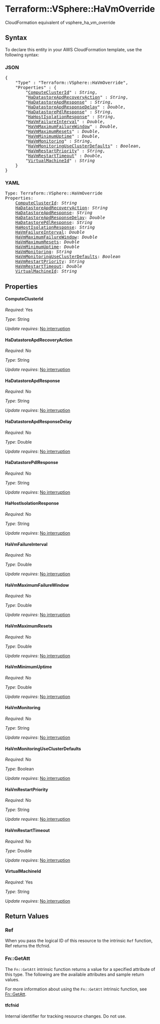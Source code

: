 # Terraform::VSphere::HaVmOverride

CloudFormation equivalent of vsphere_ha_vm_override

## Syntax

To declare this entity in your AWS CloudFormation template, use the following syntax:

### JSON

<pre>
{
    "Type" : "Terraform::VSphere::HaVmOverride",
    "Properties" : {
        "<a href="#computeclusterid" title="ComputeClusterId">ComputeClusterId</a>" : <i>String</i>,
        "<a href="#hadatastoreapdrecoveryaction" title="HaDatastoreApdRecoveryAction">HaDatastoreApdRecoveryAction</a>" : <i>String</i>,
        "<a href="#hadatastoreapdresponse" title="HaDatastoreApdResponse">HaDatastoreApdResponse</a>" : <i>String</i>,
        "<a href="#hadatastoreapdresponsedelay" title="HaDatastoreApdResponseDelay">HaDatastoreApdResponseDelay</a>" : <i>Double</i>,
        "<a href="#hadatastorepdlresponse" title="HaDatastorePdlResponse">HaDatastorePdlResponse</a>" : <i>String</i>,
        "<a href="#hahostisolationresponse" title="HaHostIsolationResponse">HaHostIsolationResponse</a>" : <i>String</i>,
        "<a href="#havmfailureinterval" title="HaVmFailureInterval">HaVmFailureInterval</a>" : <i>Double</i>,
        "<a href="#havmmaximumfailurewindow" title="HaVmMaximumFailureWindow">HaVmMaximumFailureWindow</a>" : <i>Double</i>,
        "<a href="#havmmaximumresets" title="HaVmMaximumResets">HaVmMaximumResets</a>" : <i>Double</i>,
        "<a href="#havmminimumuptime" title="HaVmMinimumUptime">HaVmMinimumUptime</a>" : <i>Double</i>,
        "<a href="#havmmonitoring" title="HaVmMonitoring">HaVmMonitoring</a>" : <i>String</i>,
        "<a href="#havmmonitoringuseclusterdefaults" title="HaVmMonitoringUseClusterDefaults">HaVmMonitoringUseClusterDefaults</a>" : <i>Boolean</i>,
        "<a href="#havmrestartpriority" title="HaVmRestartPriority">HaVmRestartPriority</a>" : <i>String</i>,
        "<a href="#havmrestarttimeout" title="HaVmRestartTimeout">HaVmRestartTimeout</a>" : <i>Double</i>,
        "<a href="#virtualmachineid" title="VirtualMachineId">VirtualMachineId</a>" : <i>String</i>
    }
}
</pre>

### YAML

<pre>
Type: Terraform::VSphere::HaVmOverride
Properties:
    <a href="#computeclusterid" title="ComputeClusterId">ComputeClusterId</a>: <i>String</i>
    <a href="#hadatastoreapdrecoveryaction" title="HaDatastoreApdRecoveryAction">HaDatastoreApdRecoveryAction</a>: <i>String</i>
    <a href="#hadatastoreapdresponse" title="HaDatastoreApdResponse">HaDatastoreApdResponse</a>: <i>String</i>
    <a href="#hadatastoreapdresponsedelay" title="HaDatastoreApdResponseDelay">HaDatastoreApdResponseDelay</a>: <i>Double</i>
    <a href="#hadatastorepdlresponse" title="HaDatastorePdlResponse">HaDatastorePdlResponse</a>: <i>String</i>
    <a href="#hahostisolationresponse" title="HaHostIsolationResponse">HaHostIsolationResponse</a>: <i>String</i>
    <a href="#havmfailureinterval" title="HaVmFailureInterval">HaVmFailureInterval</a>: <i>Double</i>
    <a href="#havmmaximumfailurewindow" title="HaVmMaximumFailureWindow">HaVmMaximumFailureWindow</a>: <i>Double</i>
    <a href="#havmmaximumresets" title="HaVmMaximumResets">HaVmMaximumResets</a>: <i>Double</i>
    <a href="#havmminimumuptime" title="HaVmMinimumUptime">HaVmMinimumUptime</a>: <i>Double</i>
    <a href="#havmmonitoring" title="HaVmMonitoring">HaVmMonitoring</a>: <i>String</i>
    <a href="#havmmonitoringuseclusterdefaults" title="HaVmMonitoringUseClusterDefaults">HaVmMonitoringUseClusterDefaults</a>: <i>Boolean</i>
    <a href="#havmrestartpriority" title="HaVmRestartPriority">HaVmRestartPriority</a>: <i>String</i>
    <a href="#havmrestarttimeout" title="HaVmRestartTimeout">HaVmRestartTimeout</a>: <i>Double</i>
    <a href="#virtualmachineid" title="VirtualMachineId">VirtualMachineId</a>: <i>String</i>
</pre>

## Properties

#### ComputeClusterId

_Required_: Yes

_Type_: String

_Update requires_: [No interruption](https://docs.aws.amazon.com/AWSCloudFormation/latest/UserGuide/using-cfn-updating-stacks-update-behaviors.html#update-no-interrupt)

#### HaDatastoreApdRecoveryAction

_Required_: No

_Type_: String

_Update requires_: [No interruption](https://docs.aws.amazon.com/AWSCloudFormation/latest/UserGuide/using-cfn-updating-stacks-update-behaviors.html#update-no-interrupt)

#### HaDatastoreApdResponse

_Required_: No

_Type_: String

_Update requires_: [No interruption](https://docs.aws.amazon.com/AWSCloudFormation/latest/UserGuide/using-cfn-updating-stacks-update-behaviors.html#update-no-interrupt)

#### HaDatastoreApdResponseDelay

_Required_: No

_Type_: Double

_Update requires_: [No interruption](https://docs.aws.amazon.com/AWSCloudFormation/latest/UserGuide/using-cfn-updating-stacks-update-behaviors.html#update-no-interrupt)

#### HaDatastorePdlResponse

_Required_: No

_Type_: String

_Update requires_: [No interruption](https://docs.aws.amazon.com/AWSCloudFormation/latest/UserGuide/using-cfn-updating-stacks-update-behaviors.html#update-no-interrupt)

#### HaHostIsolationResponse

_Required_: No

_Type_: String

_Update requires_: [No interruption](https://docs.aws.amazon.com/AWSCloudFormation/latest/UserGuide/using-cfn-updating-stacks-update-behaviors.html#update-no-interrupt)

#### HaVmFailureInterval

_Required_: No

_Type_: Double

_Update requires_: [No interruption](https://docs.aws.amazon.com/AWSCloudFormation/latest/UserGuide/using-cfn-updating-stacks-update-behaviors.html#update-no-interrupt)

#### HaVmMaximumFailureWindow

_Required_: No

_Type_: Double

_Update requires_: [No interruption](https://docs.aws.amazon.com/AWSCloudFormation/latest/UserGuide/using-cfn-updating-stacks-update-behaviors.html#update-no-interrupt)

#### HaVmMaximumResets

_Required_: No

_Type_: Double

_Update requires_: [No interruption](https://docs.aws.amazon.com/AWSCloudFormation/latest/UserGuide/using-cfn-updating-stacks-update-behaviors.html#update-no-interrupt)

#### HaVmMinimumUptime

_Required_: No

_Type_: Double

_Update requires_: [No interruption](https://docs.aws.amazon.com/AWSCloudFormation/latest/UserGuide/using-cfn-updating-stacks-update-behaviors.html#update-no-interrupt)

#### HaVmMonitoring

_Required_: No

_Type_: String

_Update requires_: [No interruption](https://docs.aws.amazon.com/AWSCloudFormation/latest/UserGuide/using-cfn-updating-stacks-update-behaviors.html#update-no-interrupt)

#### HaVmMonitoringUseClusterDefaults

_Required_: No

_Type_: Boolean

_Update requires_: [No interruption](https://docs.aws.amazon.com/AWSCloudFormation/latest/UserGuide/using-cfn-updating-stacks-update-behaviors.html#update-no-interrupt)

#### HaVmRestartPriority

_Required_: No

_Type_: String

_Update requires_: [No interruption](https://docs.aws.amazon.com/AWSCloudFormation/latest/UserGuide/using-cfn-updating-stacks-update-behaviors.html#update-no-interrupt)

#### HaVmRestartTimeout

_Required_: No

_Type_: Double

_Update requires_: [No interruption](https://docs.aws.amazon.com/AWSCloudFormation/latest/UserGuide/using-cfn-updating-stacks-update-behaviors.html#update-no-interrupt)

#### VirtualMachineId

_Required_: Yes

_Type_: String

_Update requires_: [No interruption](https://docs.aws.amazon.com/AWSCloudFormation/latest/UserGuide/using-cfn-updating-stacks-update-behaviors.html#update-no-interrupt)

## Return Values

### Ref

When you pass the logical ID of this resource to the intrinsic `Ref` function, Ref returns the tfcfnid.

### Fn::GetAtt

The `Fn::GetAtt` intrinsic function returns a value for a specified attribute of this type. The following are the available attributes and sample return values.

For more information about using the `Fn::GetAtt` intrinsic function, see [Fn::GetAtt](https://docs.aws.amazon.com/AWSCloudFormation/latest/UserGuide/intrinsic-function-reference-getatt.html).

#### tfcfnid

Internal identifier for tracking resource changes. Do not use.

